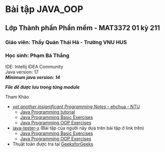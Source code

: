 # Bài tập JAVA_OOP
## Lớp Thành phần Phần mềm - MAT3372 01 kỳ 211
### Giáo viên: Thầy Quản Thái Hà - Trường VNU HUS 
### Học sinh: Phạm Bá Thắng

IDE: Intellij IDEA Community  
Java version: 17  
***Minimum java version: 14***  
  
***File đề được lưu trong từng module***

Tham Khảo
  - [ *yet another insignificant Programming Notes* - ehchua - NTU](https://www3.ntu.edu.sg/home/ehchua/programming)
    - [Java Programming tutorial](https://www3.ntu.edu.sg/home/ehchua/programming/java#Java)
    - [Java Programming Basic Exercises](https://www3.ntu.edu.sg/home/ehchua/programming/java/J2a_BasicsExercises.html)
    - [Java Programming OOP Exercises](https://www3.ntu.edu.sg/home/ehchua/programming/java/J3f_OOPExercises.html)
  - [java-tester-x](https://github.com/java-tester-x) (Bài tập của người này dựa trên bài tập ở link trên)
    - [Java Programming Basic Exercises](https://github.com/java-tester-x/javaexercises)
    - [Java Programming OOP Exercises](https://github.com/java-tester-x/JavaExercises4)
  - Thuật toán được tra tại [GeeksforGeeks](https://www.geeksforgeeks.org/fundamentals-of-algorithms/?ref=shm)

